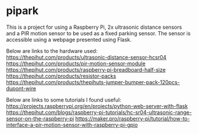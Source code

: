 # pipark

This is a project for using a Raspberry Pi, 2x ultrasonic distance sensors and a PIR motion sensor to be used as a fixed parking sensor.  The sensor is accessible using a webpage presented using Flask.  



Below are links to the hardware used:
https://thepihut.com/products/ultrasonic-distance-sensor-hcsr04
https://thepihut.com/products/pir-motion-sensor-module
https://thepihut.com/products/raspberry-pi-breadboard-half-size
https://thepihut.com/products/resistor-packs
https://thepihut.com/products/thepihuts-jumper-bumper-pack-120pcs-dupont-wire



Below are links to some tutorials I found useful:
https://projects.raspberrypi.org/en/projects/python-web-server-with-flask
https://thepihut.com/blogs/raspberry-pi-tutorials/hc-sr04-ultrasonic-range-sensor-on-the-raspberry-pi
https://maker.pro/raspberry-pi/tutorial/how-to-interface-a-pir-motion-sensor-with-raspberry-pi-gpio
